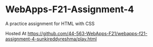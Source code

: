 # WebApps-F21-Assignment-4
A practice assignment for HTML with CSS

Hosted At https://github.com/44-563-WebApps-F21/webapps-f21-assignment-4-sunkireddyreshma/play.html
